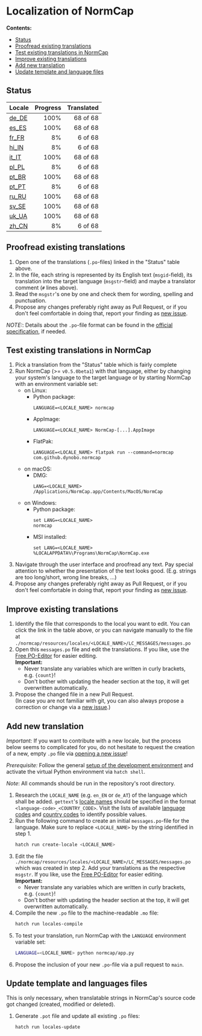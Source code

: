 # Localization of NormCap

**Contents:**

- [Status](#status)
- [Proofread existing translations](#proofread-existing-translations)
- [Test existing translations in NormCap](#test-existing-translations-in-normcap)
- [Improve existing translations](#improve-existing-translations)
- [Add new translation](#add-new-translation)
- [Update template and language files](#update-template-and-languages-files)

## Status

<!-- Generated automatically! -->

| Locale                                   | Progress | Translated |
| :--------------------------------------- | -------: | ---------: |
| [de_DE](./de_DE/LC_MESSAGES/messages.po) |     100% |   68 of 68 |
| [es_ES](./es_ES/LC_MESSAGES/messages.po) |     100% |   68 of 68 |
| [fr_FR](./fr_FR/LC_MESSAGES/messages.po) |       8% |    6 of 68 |
| [hi_IN](./hi_IN/LC_MESSAGES/messages.po) |       8% |    6 of 68 |
| [it_IT](./it_IT/LC_MESSAGES/messages.po) |     100% |   68 of 68 |
| [pl_PL](./pl_PL/LC_MESSAGES/messages.po) |       8% |    6 of 68 |
| [pt_BR](./pt_BR/LC_MESSAGES/messages.po) |     100% |   68 of 68 |
| [pt_PT](./pt_PT/LC_MESSAGES/messages.po) |       8% |    6 of 68 |
| [ru_RU](./ru_RU/LC_MESSAGES/messages.po) |     100% |   68 of 68 |
| [sv_SE](./sv_SE/LC_MESSAGES/messages.po) |     100% |   68 of 68 |
| [uk_UA](./uk_UA/LC_MESSAGES/messages.po) |     100% |   68 of 68 |
| [zh_CN](./zh_CN/LC_MESSAGES/messages.po) |       8% |    6 of 68 |

## Proofread existing translations

1. Open one of the translations (`.po`-files) linked in the "Status" table above.
1. In the file, each string is represented by its English text (`msgid`-field), its
    translation into the target language (`msgstr`-field) and maybe a translator
    comment (`#` lines above).
1. Read the `msgstr`'s one by one and check them for wording, spelling and punctuation.
1. Propose any changes preferably right away as Pull Request, or if you don't feel
    comfortable in doing that, report your finding as
    [new issue](https://github.com/dynobo/normcap/issues/new).

_NOTE:_: Details about the `.po`-file format can be found in the
[official specification](https://www.gnu.org/software/gettext/manual/html_node/PO-Files.html), if needed.

## Test existing translations in NormCap

1. Pick a translation from the "Status" table which is fairly complete
1. Run NormCap (>= `v0.5.0beta1`) with that language, either by changing your system's
    language to the target language or by starting NormCap with an environment variable
    set:
    - on Linux:
        - Python package:
            ```
            LANGUAGE=<LOCALE_NAME> normcap
            ```
        - AppImage:
            ```
            LANGUAGE=<LOCALE_NAME> NormCap-[...].AppImage
            ```
        - FlatPak:
            ```
            LANGUAGE=<LOCALE_NAME> flatpak run --command=normcap com.github.dynobo.normcap
            ```
    - on macOS:
        - DMG:
            ```
            LANG=<LOCALE_NAME> /Applications/NormCap.app/Contents/MacOS/NormCap
            ```
    - on Windows:
        - Python package:
            ```
            set LANG=<LOCALE_NAME>
            normcap
            ```
        - MSI installed:
            ```
            set LANG=<LOCALE_NAME>
            %LOCALAPPDATA%\Programs\NormCap\NormCap.exe
            ```
1. Navigate through the user interface and proofread any text. Pay special attention to
    whether the presentation of the text looks good. (E.g. strings are too long/short,
    wrong line breaks, ...)
1. Propose any changes preferably right away as Pull Request, or if you don't feel
    comfortable in doing that, report your finding as
    [new issue](https://github.com/dynobo/normcap/issues/new).

## Improve existing translations

1. Identify the file that corresponds to the local you want to edit. You can click the
    link in the table above, or you can navigate manually to the file at
    `./normcap/resources/locales/<LOCALE_NAME>/LC_MESSAGES/messages.po`
1. Open this `messages.po` file and edit the translations. If you like, use the
    [Free PO-Editor](https://pofile.net/free-po-editor) for easier editing.
    \
    **Important:**
    - Never translate any variables which are written in curly brackets, e.g. `{count}`!
    - Don't bother with updating the header section at the top, it will get overwritten
        automatically.
1. Propose the changed file in a new Pull Request. \
    (In case you are not familiar with
    git, you can also always propose a correction or change via a
    [new issue](https://github.com/dynobo/normcap/issues/new).)

## Add new translation

_Important:_ If you want to contribute with a new locale, but the process below seems to
complicated for you, do not hesitate to request the creation of a new, empty `.po` file
via [opening a new issue](https://github.com/dynobo/normcap/issues/new)!

_Prerequisite:_ Follow the general
[setup of the development environment](../../../README.md#Development) and activate the
virtual Python environment via `hatch shell`.

_Note_: All commands should be run in the repository's root directory.

1. Research the `LOCALE_NAME` (e.g. `en_EN` or `de_AT`) of the language which shall be
    added. `gettext`'s
    [locale names](https://www.gnu.org/software/gettext/manual/html_node/Locale-Names.html)
    should be specified in the format `<language-code>_<COUNTRY_CODE>`. Visit the
    lists of available
    [language codes](https://www.gnu.org/software/gettext/manual/html_node/Usual-Language-Codes.html)
    and
    [country codes](https://www.gnu.org/software/gettext/manual/html_node/Country-Codes.html)
    to identify possible values.
1. Run the following command to create an initial `messages.po`-file for the language.
    Make sure to replace `<LOCALE_NAME>` by the string identified in step 1.
    ```sh
    hatch run create-locale <LOCALE_NAME>
    ```
1. Edit the file `./normcap/resources/locales/<LOCALE_NAME>/LC_MESSAGES/messages.po`
    which was created in step 2. Add your translations as the respective `msgstr`. If
    you like, use the [Free PO-Editor](https://pofile.net/free-po-editor) for easier
    editing. \
    **Important:**
    - Never translate any variables which are written in curly brackets, e.g. `{count}`!
    - Don't bother with updating the header section at the top, it will get overwritten
        automatically.
1. Compile the new `.po` file to the machine-readable `.mo` file:
    ```sh
    hatch run locales-compile
    ```
1. To test your translation, run NormCap with the `LANGUAGE` environment variable set:
    ```sh
    LANGUAGE=<LOCALE_NAME> python normcap/app.py
    ```
1. Propose the inclusion of your new `.po`-file via a pull request to `main`.

## Update template and languages files

This is only necessary, when translatable strings in NormCap's source code got changed
(created, modified or deleted).

1. Generate `.pot` file and update all existing `.po` files:
    ```sh
    hatch run locales-update
    ```

